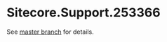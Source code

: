 # Sitecore.Support.253366

See [master branch](https://github.com/sitecoresupport/Sitecore.Support.253366) for details.